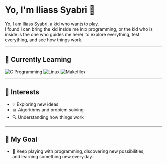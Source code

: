 # Yo, I'm Iliass Syabri 👋

Yo, I am Iliass Syabri, a kid who wants to play.  
I found I can bring the kid inside me into programming,
or the kid who is inside is the one who guides me here(:
to explore everything, test everything, and see how things work.

---

## 🚀 Currently Learning
![C Programming](https://img.shields.io/badge/C-Blue?style=for-the-badge&logo=c&logoColor=white)
![Linux](https://img.shields.io/badge/Linux-FCC624?style=for-the-badge&logo=linux&logoColor=black)
![Makefiles](https://img.shields.io/badge/Makefile-FF5733?style=for-the-badge&logo=gnu&logoColor=white) 

---

## 🧠 Interests
- 💡 Exploring new ideas  
- 📊 Algorithms and problem solving  
- 🔍 Understanding how things work  

---

## 🎯 My Goal
- 🎨 Keep playing with programming, discovering new possibilities,  
  and learning something new every day.
